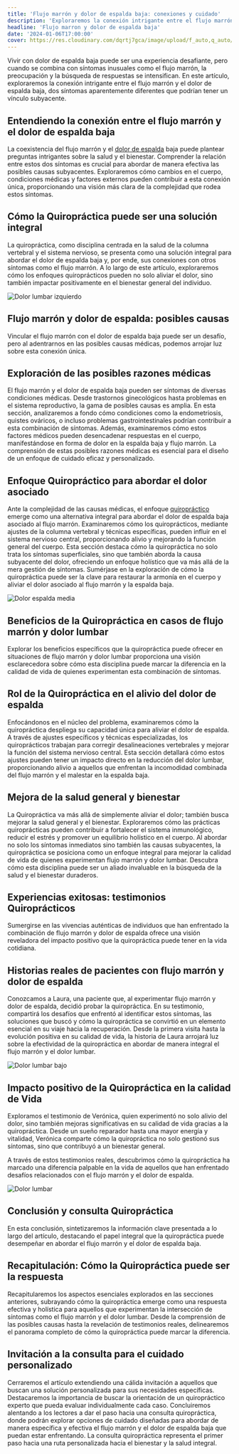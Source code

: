 ```yaml
---
title: 'Flujo marrón y dolor de espalda baja: conexiones y cuidado'
description: 'Exploraremos la conexión intrigante entre el flujo marrón y el dolor de espalda baja, dos síntomas aparentemente diferentes que podrían tener un vínculo subyacente.'
headline: 'Flujo marron y dolor de espalda baja'
date: '2024-01-06T17:00:00'
cover: https://res.cloudinary.com/dqrtj7gca/image/upload/f_auto,q_auto/v1/website/blog/dolor-lumbar-izquierdo
---
```


Vivir con dolor de espalda baja puede ser una experiencia desafiante, pero cuando se combina con síntomas inusuales como el flujo marrón, la preocupación y la búsqueda de respuestas se intensifican. En este artículo, exploraremos la conexión intrigante entre el flujo marrón y el dolor de espalda baja, dos síntomas aparentemente diferentes que podrían tener un vínculo subyacente.

## Entendiendo la conexión entre el flujo marrón y el dolor de espalda baja

La coexistencia del flujo marrón y el [dolor de espalda](https://columnaquiro.com/blog/dolor-de-espalda) baja puede plantear preguntas intrigantes sobre la salud y el bienestar. Comprender la relación entre estos dos síntomas es crucial para abordar de manera efectiva las posibles causas subyacentes. Exploraremos cómo cambios en el cuerpo, condiciones médicas y factores externos pueden contribuir a esta conexión única, proporcionando una visión más clara de la complejidad que rodea estos síntomas.

## Cómo la Quiropráctica puede ser una solución integral

La quiropráctica, como disciplina centrada en la salud de la columna vertebral y el sistema nervioso, se presenta como una solución integral para abordar el dolor de espalda baja y, por ende, sus conexiones con otros síntomas como el flujo marrón. A lo largo de este artículo, exploraremos cómo los enfoques quiroprácticos pueden no solo aliviar el dolor, sino también impactar positivamente en el bienestar general del individuo.

![Dolor lumbar izquierdo](https://res.cloudinary.com/dqrtj7gca/image/upload/f_auto,q_auto/v1/website/blog/dolor-lumbar-izquierdo)

## Flujo marrón y dolor de espalda: posibles causas

Vincular el flujo marrón con el dolor de espalda baja puede ser un desafío, pero al adentrarnos en las posibles causas médicas, podemos arrojar luz sobre esta conexión única.

## Exploración de las posibles razones médicas

El flujo marrón y el dolor de espalda baja pueden ser síntomas de diversas condiciones médicas. Desde trastornos ginecológicos hasta problemas en el sistema reproductivo, la gama de posibles causas es amplia. En esta sección, analizaremos a fondo cómo condiciones como la endometriosis, quistes ováricos, o incluso problemas gastrointestinales podrían contribuir a esta combinación de síntomas. Además, examinaremos cómo estos factores médicos pueden desencadenar respuestas en el cuerpo, manifestándose en forma de dolor en la espalda baja y flujo marrón. La comprensión de estas posibles razones médicas es esencial para el diseño de un enfoque de cuidado eficaz y personalizado.

## Enfoque Quiropráctico para abordar el dolor asociado

Ante la complejidad de las causas médicas, el enfoque [quiropráctico](https://columnaquiro.com) emerge como una alternativa integral para abordar el dolor de espalda baja asociado al flujo marrón. Examinaremos cómo los quiroprácticos, mediante ajustes de la columna vertebral y técnicas específicas, pueden influir en el sistema nervioso central, proporcionando alivio y mejorando la función general del cuerpo. Esta sección destaca cómo la quiropráctica no solo trata los síntomas superficiales, sino que también aborda la causa subyacente del dolor, ofreciendo un enfoque holístico que va más allá de la mera gestión de síntomas. Sumérjase en la exploración de cómo la quiropráctica puede ser la clave para restaurar la armonía en el cuerpo y aliviar el dolor asociado al flujo marrón y la espalda baja.

![Dolor espalda media](https://res.cloudinary.com/dqrtj7gca/image/upload/f_auto,q_auto/v1/website/blog/dolor-espalda-media)

## Beneficios de la Quiropráctica en casos de flujo marrón y dolor lumbar

Explorar los beneficios específicos que la quiropráctica puede ofrecer en situaciones de flujo marrón y dolor lumbar proporciona una visión esclarecedora sobre cómo esta disciplina puede marcar la diferencia en la calidad de vida de quienes experimentan esta combinación de síntomas.

## Rol de la Quiropráctica en el alivio del dolor de espalda

Enfocándonos en el núcleo del problema, examinaremos cómo la quiropráctica despliega su capacidad única para aliviar el dolor de espalda. A través de ajustes específicos y técnicas especializadas, los quiroprácticos trabajan para corregir desalineaciones vertebrales y mejorar la función del sistema nervioso central. Esta sección detallará cómo estos ajustes pueden tener un impacto directo en la reducción del dolor lumbar, proporcionando alivio a aquellos que enfrentan la incomodidad combinada del flujo marrón y el malestar en la espalda baja.

## Mejora de la salud general y bienestar

La Quiropráctica va más allá de simplemente aliviar el dolor; también busca mejorar la salud general y el bienestar. Exploraremos cómo las prácticas quiroprácticas pueden contribuir a fortalecer el sistema inmunológico, reducir el estrés y promover un equilibrio holístico en el cuerpo. Al abordar no solo los síntomas inmediatos sino también las causas subyacentes, la quiropráctica se posiciona como un enfoque integral para mejorar la calidad de vida de quienes experimentan flujo marrón y dolor lumbar. Descubra cómo esta disciplina puede ser un aliado invaluable en la búsqueda de la salud y el bienestar duraderos.

## Experiencias exitosas: testimonios Quiroprácticos

Sumergirse en las vivencias auténticas de individuos que han enfrentado la combinación de flujo marrón y dolor de espalda ofrece una visión reveladora del impacto positivo que la quiropráctica puede tener en la vida cotidiana.

## Historias reales de pacientes con flujo marrón y dolor de espalda

Conozcamos a Laura, una paciente que, al experimentar flujo marrón y dolor de espalda, decidió probar la quiropráctica. En su testimonio, compartirá los desafíos que enfrentó al identificar estos síntomas, las soluciones que buscó y cómo la quiropráctica se convirtió en un elemento esencial en su viaje hacia la recuperación. Desde la primera visita hasta la evolución positiva en su calidad de vida, la historia de Laura arrojará luz sobre la efectividad de la quiropráctica en abordar de manera integral el flujo marrón y el dolor lumbar.

![Dolor lumbar bajo](https://res.cloudinary.com/dqrtj7gca/image/upload/f_auto,q_auto/v1/website/blog/dolor-lumbar-bajo)

## Impacto positivo de la Quiropráctica en la calidad de Vida

Exploramos el testimonio de Verónica, quien experimentó no solo alivio del dolor, sino también mejoras significativas en su calidad de vida gracias a la quiropráctica. Desde un sueño reparador hasta una mayor energía y vitalidad, Verónica comparte cómo la quiropráctica no solo gestionó sus síntomas, sino que contribuyó a un bienestar general.

A través de estos testimonios reales, descubrimos cómo la quiropráctica ha marcado una diferencia palpable en la vida de aquellos que han enfrentado desafíos relacionados con el flujo marrón y el dolor de espalda.

![Dolor lumbar](https://res.cloudinary.com/dqrtj7gca/image/upload/f_auto,q_auto/v1/website/blog/dolor-lumbar)

## Conclusión y consulta Quiropráctica

En esta conclusión, sintetizaremos la información clave presentada a lo largo del artículo, destacando el papel integral que la quiropráctica puede desempeñar en abordar el flujo marrón y el dolor de espalda baja.

## Recapitulación: Cómo la Quiropráctica puede ser la respuesta

Recapitularemos los aspectos esenciales explorados en las secciones anteriores, subrayando cómo la quiropráctica emerge como una respuesta efectiva y holística para aquellos que experimentan la intersección de síntomas como el flujo marrón y el dolor lumbar. Desde la comprensión de las posibles causas hasta la revelación de testimonios reales, delinearemos el panorama completo de cómo la quiropráctica puede marcar la diferencia.

## Invitación a la consulta para el cuidado personalizado

Cerraremos el artículo extendiendo una cálida invitación a aquellos que buscan una solución personalizada para sus necesidades específicas. Destacaremos la importancia de buscar la orientación de un quiropráctico experto que pueda evaluar individualmente cada caso. Concluiremos alentando a los lectores a dar el paso hacia una consulta quiropráctica, donde podrán explorar opciones de cuidado diseñadas para abordar de manera específica y efectiva el flujo marrón y el dolor de espalda baja que puedan estar enfrentando. La consulta quiropráctica representa el primer paso hacia una ruta personalizada hacia el bienestar y la salud integral.
